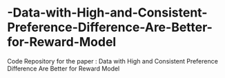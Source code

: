 # -Data-with-High-and-Consistent-Preference-Difference-Are-Better-for-Reward-Model
Code Repository for the paper : Data with High and Consistent Preference Difference Are Better for Reward Model
